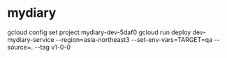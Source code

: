 # mydiary
gcloud config set project mydiary-dev-5daf0
gcloud run deploy dev-mydiary-service --region=asia-northeast3 --set-env-vars=TARGET=qa --source=. --tag v1-0-0